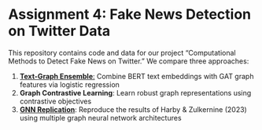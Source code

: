 # Assignment 4: Fake News Detection on Twitter Data

This repository contains code and data for our project “Computational Methods to Detect Fake News on Twitter.” We compare three approaches:

1. [**Text-Graph Ensemble**:](https://github.com/sophiakurz/NLP_HW4/tree/Text_Ensemble_Model) Combine BERT text embeddings with GAT graph features via logistic regression  
2. **Graph Contrastive Learning**: Learn robust graph representations using contrastive objectives  
3. [**GNN Replication**](https://github.com/sophiakurz/NLP_HW4/tree/Replication_Method): Reproduce the results of Harby & Zulkernine (2023) using multiple graph neural network architectures
